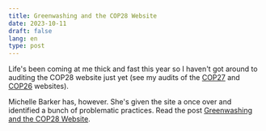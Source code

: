 ```yaml
---
title: Greenwashing and the COP28 Website
date: 2023-10-11
draft: false
lang: en
type: post
---
```


Life's been coming at me thick and fast this year so I haven't got around to auditing the COP28 website just yet (see my audits of the [COP27](https://fershad.com/writing/cop27-egypt-a-webpage-sustainability-review/) and [COP26](https://fershad.com/writing/cop26-a-quick-sustainability-check/) websites).

Michelle Barker has, however. She's given the site a once over and identified a bunch of problematic practices. Read the post [Greenwashing and the COP28 Website](https://css-irl.info/greenwashing-and-the-cop28-website/).
